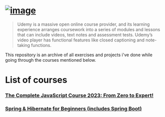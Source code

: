# [![image](https://upload.wikimedia.org/wikipedia/commons/thumb/e/e3/Udemy_logo.svg/512px-Udemy_logo.svg.png)](https://www.udemy.com/)

> Udemy is a massive open online course provider, and its learning experience arranges coursework into a series of modules and lessons that can include videos, text notes and assessment tests. Udemy’s video player has functional features like closed captioning and note-taking functions.

This repository is an archive of all exercises and projects i've done while going through the courses mentioned below.

# List of courses 

### [The Complete JavaScript Course 2023: From Zero to Expert!](https://github.com/af-marquez/UdemyCourses/tree/main/javascript)

### [Spring & Hibernate for Beginners (includes Spring Boot)](https://github.com/af-marquez/UdemyCourses/blob/main/spring-hibernate)
